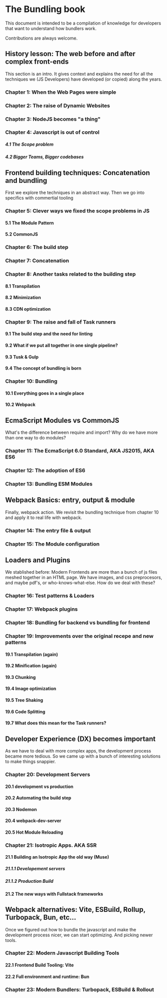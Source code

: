 # The Bundling book
This document is intended to be a compilation of knowledge for developers that want to understand how bundlers work.

Contributions are always welcome.

## History lesson: The web before and after complex front-ends

This section is an intro. It gives context and explains the need for all the techniques we (JS Developers) have developed (or copied) along the years.

### Chapter 1: When the Web Pages were simple

### Chapter 2: The raise of Dynamic Websites

### Chapter 3: NodeJS becomes "a thing"

### Chapter 4: Javascript is out of control

##### 4.1 The Scope problem

##### 4.2 Bigger Teams, Bigger codebases

## Frontend building techniques: Concatenation and bundling

First we explore the techniques in an abstract way. Then we go into specifics with commertial tooling

### Chapter 5: Clever ways we fixed the scope problems in JS

#### 5.1 The Module Pattern

#### 5.2 CommonJS

### Chapter 6: The build step

### Chapter 7: Concatenation

### Chapter 8: Another tasks related to the building step

#### 8.1 Transpilation

#### 8.2 Minimization

#### 8.3 CDN optimization

### Chapter 9: The raise and fall of Task runners

#### 9.1 The build step and the need for linting

#### 9.2 What if we put all together in one single pipeline?

#### 9.3 Tusk & Gulp

#### 9.4 The concept of bundling is born

### Chapter 10: Bundling

#### 10.1 Everything goes in a single place

#### 10.2 Webpack

## EcmaScript Modules vs CommonJS

What's the difference between require and import? Why do we have more than one way to do modules?

### Chapter 11: The EcmaScript 6.0 Standard, AKA JS2015, AKA ES6

### Chapter 12: The adoption of ES6

### Chapter 13: Bundling ESM Modules

## Webpack Basics: entry, output & module

Finally, webpack action. We revisit the bundling technique from chapter 10 and apply it to real life with webpack.

### Chapter 14: The entry file & output

### Chapter 15: The Module configuration

## Loaders and Plugins

We stablished before: Modern Frontends are more than a bunch of js files meshed together in an HTML page. We have images, and css preprocesors, and maybe pdf's, or who-knows-what-else. How do we deal with these?

### Chapter 16: Test patterns & Loaders

### Chapter 17: Webpack plugins

### Chapter 18: Bundling for backend vs bundling for frontend

### Chapter 19: Improvements over the original recepe and new patterns

#### 19.1 Transpilation (again)

#### 19.2 Minification (again)

#### 19.3 Chunking

#### 19.4 Image optimization

#### 19.5 Tree Shaking

#### 19.6 Code Splitting

#### 19.7 What does this mean for the Task runners?

## Developer Experience (DX) becomes important

As we have to deal with more complex apps, the development process became more tedious. So we came up with a bunch of interesting solutions to make things snappier.

### Chapter 20: Development Servers

#### 20.1 development vs production

#### 20.2 Automating the build step

#### 20.3 Nodemon

#### 20.4 webpack-dev-server

#### 20.5 Hot Module Reloading

### Chapter 21: Isotropic Apps. AKA SSR

#### 21.1 Building an Isotropic App the old way (Muse)

##### 21.1.1 Developement servers

##### 21.1.2 Production Build

#### 21.2 The new ways with Fullstack frameworks

## Webpack alternatives: Vite, ESBuild, Rollup, Turbopack, Bun, etc...

Once we figured out how to bundle the javascript and make the development process nicer, we can start optimizing. And picking newer tools.

### Chapter 22: Modern Javascript Building Tools

#### 22.1 Frontend Build Tooling: Vite

#### 22.2 Full environment and runtime: Bun

### Chapter 23: Modern Bundlers: Turbopack, ESBuild & Rollout
